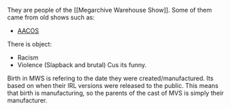 
They are people of the [[Megarchive Warehouse Show]]. Some of them came from old shows such as:

- [AACOS](AACOS.md)

There is object:
- Racism
- Violence (Slapback and brutal)
Cus its funny.

Birth in MWS is refering to the date they were created/manufactured. Its based on when their IRL versions were released to the public. This means that birth is manufacturing, so the parents of the cast of MVS is simply their manufacturer.